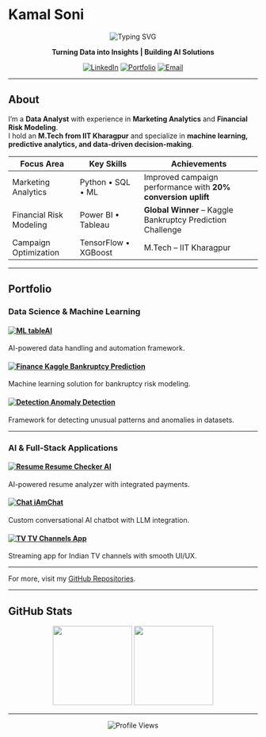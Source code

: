 # Kamal Soni

<div align="center">

![Typing SVG](https://readme-typing-svg.herokuapp.com?font=Fira+Code&size=24&pause=1000&color=2F81F7&center=true&vCenter=true&width=500&lines=Data+Analyst;Machine+Learning+Engineer;IIT+Kharagpur+Graduate)

**Turning Data into Insights | Building AI Solutions**

[![LinkedIn](https://img.shields.io/badge/-LinkedIn-0A66C2?style=for-the-badge&logo=linkedin&logoColor=white)](https://linkedin.com/in/kamalsonikgp)
[![Portfolio](https://img.shields.io/badge/-Portfolio-FF6B35?style=for-the-badge&logo=firefox&logoColor=white)](https://kamaliitkgp.pythonanywhere.com/)
[![Email](https://img.shields.io/badge/-Email-EA4335?style=for-the-badge&logo=gmail&logoColor=white)](mailto:kamalsoni3839@gmail.com)

</div>

---

## About

I’m a **Data Analyst** with experience in **Marketing Analytics** and **Financial Risk Modeling**.  
I hold an **M.Tech from IIT Kharagpur** and specialize in **machine learning, predictive analytics, and data-driven decision-making**.  

<div align="center">

| **Focus Area**            | **Key Skills**                       | **Achievements**                               |
|----------------------------|--------------------------------------|-----------------------------------------------|
| Marketing Analytics        | Python • SQL • ML                   | Improved campaign performance with **20% conversion uplift** |
| Financial Risk Modeling    | Power BI • Tableau                  | **Global Winner** – Kaggle Bankruptcy Prediction Challenge |
| Campaign Optimization      | TensorFlow • XGBoost                | M.Tech – IIT Kharagpur                        |


</div>

---
## Portfolio

### Data Science & Machine Learning  

#### [![ML](https://img.icons8.com/ios-filled/18/000000/artificial-intelligence.png) tableAI](https://github.com/kamalshowgit/tableAI)  
AI-powered data handling and automation framework.  

#### [![Finance](https://img.icons8.com/ios-filled/18/000000/combo-chart.png) Kaggle Bankruptcy Prediction](https://github.com/kamalshowgit/kagglecomp)  
Machine learning solution for bankruptcy risk modeling.  

#### [![Detection](https://img.icons8.com/ios-filled/18/000000/inspection.png) Anomaly Detection](https://github.com/kamalshowgit/anomaly-detection)  
Framework for detecting unusual patterns and anomalies in datasets.  

---

### AI & Full-Stack Applications  

#### [![Resume](https://img.icons8.com/ios-filled/18/000000/resume.png) Resume Checker AI](https://github.com/kamalshowgit/resume-checker-next)  
AI-powered resume analyzer with integrated payments.  

#### [![Chat](https://img.icons8.com/ios-filled/18/000000/chat.png) iAmChat](https://github.com/kamalshowgit/iAmChat)  
Custom conversational AI chatbot with LLM integration.  

#### [![TV](https://img.icons8.com/ios-filled/18/000000/tv.png) TV Channels App](https://github.com/kamalshowgit/tv-channels)  
Streaming app for Indian TV channels with smooth UI/UX.  

---

For more, visit my [GitHub Repositories](https://github.com/kamalshowgit?tab=repositories).


---

## GitHub Stats

<div align="center">

<img src="https://github-readme-stats.vercel.app/api?username=kamalshowgit&show_icons=true&theme=transparent&hide_border=true&icon_color=2F81F7&title_color=2F81F7" height="160"/>
<img src="https://github-readme-streak-stats.herokuapp.com/?user=kamalshowgit&theme=transparent&hide_border=true&ring=2F81F7&fire=FF6B35&currStreakLabel=2F81F7" height="160"/>

</div>

---

<div align="center">

![Profile Views](https://komarev.com/ghpvc/?username=kamalshowgit&color=2F81F7&style=flat-square&label=Profile+Views)

</div>

